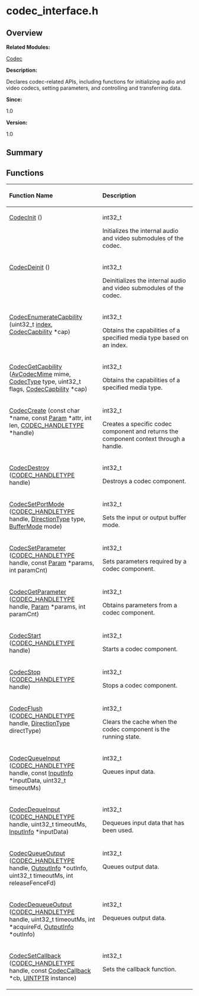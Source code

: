 # codec\_interface.h<a name="EN-US_TOPIC_0000001054718089"></a>

## **Overview**<a name="section1510716459084828"></a>

**Related Modules:**

[Codec](codec.md)

**Description:**

Declares codec-related APIs, including functions for initializing audio and video codecs, setting parameters, and controlling and transferring data. 

**Since:**

1.0

**Version:**

1.0

## **Summary**<a name="section7636335084828"></a>

## Functions<a name="func-members"></a>

<a name="table1682840473084828"></a>
<table><thead align="left"><tr id="row1481812303084828"><th class="cellrowborder" valign="top" width="50%" id="mcps1.1.3.1.1"><p id="p80335669084828"><a name="p80335669084828"></a><a name="p80335669084828"></a>Function Name</p>
</th>
<th class="cellrowborder" valign="top" width="50%" id="mcps1.1.3.1.2"><p id="p1751793269084828"><a name="p1751793269084828"></a><a name="p1751793269084828"></a>Description</p>
</th>
</tr>
</thead>
<tbody><tr id="row1092937500084828"><td class="cellrowborder" valign="top" width="50%" headers="mcps1.1.3.1.1 "><p id="p1511487061084828"><a name="p1511487061084828"></a><a name="p1511487061084828"></a><a href="codec.md#gadb2714f1e7a69419cefd38a2ad1f9829">CodecInit</a> ()</p>
</td>
<td class="cellrowborder" valign="top" width="50%" headers="mcps1.1.3.1.2 "><p id="p1649825339084828"><a name="p1649825339084828"></a><a name="p1649825339084828"></a>int32_t </p>
<p id="p1417185605084828"><a name="p1417185605084828"></a><a name="p1417185605084828"></a>Initializes the internal audio and video submodules of the codec. </p>
</td>
</tr>
<tr id="row144975403084828"><td class="cellrowborder" valign="top" width="50%" headers="mcps1.1.3.1.1 "><p id="p649037662084828"><a name="p649037662084828"></a><a name="p649037662084828"></a><a href="codec.md#ga2d6eb231ca7766990cfa8c1841637245">CodecDeinit</a> ()</p>
</td>
<td class="cellrowborder" valign="top" width="50%" headers="mcps1.1.3.1.2 "><p id="p2105676987084828"><a name="p2105676987084828"></a><a name="p2105676987084828"></a>int32_t </p>
<p id="p569541319084828"><a name="p569541319084828"></a><a name="p569541319084828"></a>Deinitializes the internal audio and video submodules of the codec. </p>
</td>
</tr>
<tr id="row1325922120084828"><td class="cellrowborder" valign="top" width="50%" headers="mcps1.1.3.1.1 "><p id="p1469175653084828"><a name="p1469175653084828"></a><a name="p1469175653084828"></a><a href="codec.md#gaf0bb69d2f8c5ad0fec6959b353ee1acd">CodecEnumerateCapbility</a> (uint32_t <a href="utils.md#ga1d3748ca570dcb09a2fb28e8015107dd">index</a>, <a href="codec.md#ga1876710b1f2fe1d80e8b9de9ff28e0e3">CodecCapbility</a> *cap)</p>
</td>
<td class="cellrowborder" valign="top" width="50%" headers="mcps1.1.3.1.2 "><p id="p1402286556084828"><a name="p1402286556084828"></a><a name="p1402286556084828"></a>int32_t </p>
<p id="p635027781084828"><a name="p635027781084828"></a><a name="p635027781084828"></a>Obtains the capabilities of a specified media type based on an index. </p>
</td>
</tr>
<tr id="row1370421659084828"><td class="cellrowborder" valign="top" width="50%" headers="mcps1.1.3.1.1 "><p id="p550278157084828"><a name="p550278157084828"></a><a name="p550278157084828"></a><a href="codec.md#ga1a6fbf6e84e01fdc1af59caa4203ce8e">CodecGetCapbility</a> (<a href="codec.md#ga1bee586eafa91dfb60f94ba40fc95faa">AvCodecMime</a> mime, <a href="codec.md#ga03b4b6ae5fb82af68d46aaea3d3e4d79">CodecType</a> type, uint32_t flags, <a href="codec.md#ga1876710b1f2fe1d80e8b9de9ff28e0e3">CodecCapbility</a> *cap)</p>
</td>
<td class="cellrowborder" valign="top" width="50%" headers="mcps1.1.3.1.2 "><p id="p766284835084828"><a name="p766284835084828"></a><a name="p766284835084828"></a>int32_t </p>
<p id="p196418284084828"><a name="p196418284084828"></a><a name="p196418284084828"></a>Obtains the capabilities of a specified media type. </p>
</td>
</tr>
<tr id="row1452887326084828"><td class="cellrowborder" valign="top" width="50%" headers="mcps1.1.3.1.1 "><p id="p1014366028084828"><a name="p1014366028084828"></a><a name="p1014366028084828"></a><a href="codec.md#ga74aa0395a51f004390f7a92fb68faddd">CodecCreate</a> (const char *name, const <a href="param.md">Param</a> *attr, int len, <a href="codec.md#ga9381a619f36ac8d5d7f467d2f0404183">CODEC_HANDLETYPE</a> *handle)</p>
</td>
<td class="cellrowborder" valign="top" width="50%" headers="mcps1.1.3.1.2 "><p id="p1300827907084828"><a name="p1300827907084828"></a><a name="p1300827907084828"></a>int32_t </p>
<p id="p794927053084828"><a name="p794927053084828"></a><a name="p794927053084828"></a>Creates a specific codec component and returns the component context through a handle. </p>
</td>
</tr>
<tr id="row1313569955084828"><td class="cellrowborder" valign="top" width="50%" headers="mcps1.1.3.1.1 "><p id="p284329595084828"><a name="p284329595084828"></a><a name="p284329595084828"></a><a href="codec.md#ga1bc0592b05e4f687e2bef2ffb83102b8">CodecDestroy</a> (<a href="codec.md#ga9381a619f36ac8d5d7f467d2f0404183">CODEC_HANDLETYPE</a> handle)</p>
</td>
<td class="cellrowborder" valign="top" width="50%" headers="mcps1.1.3.1.2 "><p id="p288521609084828"><a name="p288521609084828"></a><a name="p288521609084828"></a>int32_t </p>
<p id="p1756755568084828"><a name="p1756755568084828"></a><a name="p1756755568084828"></a>Destroys a codec component. </p>
</td>
</tr>
<tr id="row1988714031084828"><td class="cellrowborder" valign="top" width="50%" headers="mcps1.1.3.1.1 "><p id="p298009415084828"><a name="p298009415084828"></a><a name="p298009415084828"></a><a href="codec.md#ga36a994c5f9f4d104aad0c24b5e8cbd37">CodecSetPortMode</a> (<a href="codec.md#ga9381a619f36ac8d5d7f467d2f0404183">CODEC_HANDLETYPE</a> handle, <a href="codec.md#ga8ef30fa9c08e08c8706653571f9f5b81">DirectionType</a> type, <a href="codec.md#gacc0fd55192fd9f663121b037b06f41e8">BufferMode</a> mode)</p>
</td>
<td class="cellrowborder" valign="top" width="50%" headers="mcps1.1.3.1.2 "><p id="p671788526084828"><a name="p671788526084828"></a><a name="p671788526084828"></a>int32_t </p>
<p id="p1680293168084828"><a name="p1680293168084828"></a><a name="p1680293168084828"></a>Sets the input or output buffer mode. </p>
</td>
</tr>
<tr id="row2051453233084828"><td class="cellrowborder" valign="top" width="50%" headers="mcps1.1.3.1.1 "><p id="p1626249989084828"><a name="p1626249989084828"></a><a name="p1626249989084828"></a><a href="codec.md#gaa080cf23aa5f77b30f3b90a026d97cc0">CodecSetParameter</a> (<a href="codec.md#ga9381a619f36ac8d5d7f467d2f0404183">CODEC_HANDLETYPE</a> handle, const <a href="param.md">Param</a> *params, int paramCnt)</p>
</td>
<td class="cellrowborder" valign="top" width="50%" headers="mcps1.1.3.1.2 "><p id="p1899152405084828"><a name="p1899152405084828"></a><a name="p1899152405084828"></a>int32_t </p>
<p id="p1514364229084828"><a name="p1514364229084828"></a><a name="p1514364229084828"></a>Sets parameters required by a codec component. </p>
</td>
</tr>
<tr id="row1180071879084828"><td class="cellrowborder" valign="top" width="50%" headers="mcps1.1.3.1.1 "><p id="p87782646084828"><a name="p87782646084828"></a><a name="p87782646084828"></a><a href="codec.md#ga1d812eac032e3e05cf5bf71b03e93f65">CodecGetParameter</a> (<a href="codec.md#ga9381a619f36ac8d5d7f467d2f0404183">CODEC_HANDLETYPE</a> handle, <a href="param.md">Param</a> *params, int paramCnt)</p>
</td>
<td class="cellrowborder" valign="top" width="50%" headers="mcps1.1.3.1.2 "><p id="p1793508265084828"><a name="p1793508265084828"></a><a name="p1793508265084828"></a>int32_t </p>
<p id="p434449871084828"><a name="p434449871084828"></a><a name="p434449871084828"></a>Obtains parameters from a codec component. </p>
</td>
</tr>
<tr id="row1010047897084828"><td class="cellrowborder" valign="top" width="50%" headers="mcps1.1.3.1.1 "><p id="p1066596118084828"><a name="p1066596118084828"></a><a name="p1066596118084828"></a><a href="codec.md#ga38c1744b0b4be5817ef49556ae665d18">CodecStart</a> (<a href="codec.md#ga9381a619f36ac8d5d7f467d2f0404183">CODEC_HANDLETYPE</a> handle)</p>
</td>
<td class="cellrowborder" valign="top" width="50%" headers="mcps1.1.3.1.2 "><p id="p805826522084828"><a name="p805826522084828"></a><a name="p805826522084828"></a>int32_t </p>
<p id="p1967925096084828"><a name="p1967925096084828"></a><a name="p1967925096084828"></a>Starts a codec component. </p>
</td>
</tr>
<tr id="row1459719554084828"><td class="cellrowborder" valign="top" width="50%" headers="mcps1.1.3.1.1 "><p id="p1451408430084828"><a name="p1451408430084828"></a><a name="p1451408430084828"></a><a href="codec.md#ga8e7913c052c2e45e193fb0aab3f5c7fd">CodecStop</a> (<a href="codec.md#ga9381a619f36ac8d5d7f467d2f0404183">CODEC_HANDLETYPE</a> handle)</p>
</td>
<td class="cellrowborder" valign="top" width="50%" headers="mcps1.1.3.1.2 "><p id="p1306291644084828"><a name="p1306291644084828"></a><a name="p1306291644084828"></a>int32_t </p>
<p id="p1423777299084828"><a name="p1423777299084828"></a><a name="p1423777299084828"></a>Stops a codec component. </p>
</td>
</tr>
<tr id="row1191045045084828"><td class="cellrowborder" valign="top" width="50%" headers="mcps1.1.3.1.1 "><p id="p1796631862084828"><a name="p1796631862084828"></a><a name="p1796631862084828"></a><a href="codec.md#gaa6ed6c24e29f8fdfbbb0a3d562260a6a">CodecFlush</a> (<a href="codec.md#ga9381a619f36ac8d5d7f467d2f0404183">CODEC_HANDLETYPE</a> handle, <a href="codec.md#ga8ef30fa9c08e08c8706653571f9f5b81">DirectionType</a> directType)</p>
</td>
<td class="cellrowborder" valign="top" width="50%" headers="mcps1.1.3.1.2 "><p id="p475857428084828"><a name="p475857428084828"></a><a name="p475857428084828"></a>int32_t </p>
<p id="p273063746084828"><a name="p273063746084828"></a><a name="p273063746084828"></a>Clears the cache when the codec component is the running state. </p>
</td>
</tr>
<tr id="row1432737053084828"><td class="cellrowborder" valign="top" width="50%" headers="mcps1.1.3.1.1 "><p id="p221226115084828"><a name="p221226115084828"></a><a name="p221226115084828"></a><a href="codec.md#ga0daece8dbf22da84f926761c994819bc">CodecQueueInput</a> (<a href="codec.md#ga9381a619f36ac8d5d7f467d2f0404183">CODEC_HANDLETYPE</a> handle, const <a href="inputinfo.md">InputInfo</a> *inputData, uint32_t timeoutMs)</p>
</td>
<td class="cellrowborder" valign="top" width="50%" headers="mcps1.1.3.1.2 "><p id="p1046593519084828"><a name="p1046593519084828"></a><a name="p1046593519084828"></a>int32_t </p>
<p id="p1637101078084828"><a name="p1637101078084828"></a><a name="p1637101078084828"></a>Queues input data. </p>
</td>
</tr>
<tr id="row95602801084828"><td class="cellrowborder" valign="top" width="50%" headers="mcps1.1.3.1.1 "><p id="p995660483084828"><a name="p995660483084828"></a><a name="p995660483084828"></a><a href="codec.md#ga91d7e1566c90d7cb9ac846eecad0024f">CodecDequeInput</a> (<a href="codec.md#ga9381a619f36ac8d5d7f467d2f0404183">CODEC_HANDLETYPE</a> handle, uint32_t timeoutMs, <a href="inputinfo.md">InputInfo</a> *inputData)</p>
</td>
<td class="cellrowborder" valign="top" width="50%" headers="mcps1.1.3.1.2 "><p id="p2114703178084828"><a name="p2114703178084828"></a><a name="p2114703178084828"></a>int32_t </p>
<p id="p847755638084828"><a name="p847755638084828"></a><a name="p847755638084828"></a>Dequeues input data that has been used. </p>
</td>
</tr>
<tr id="row1230425643084828"><td class="cellrowborder" valign="top" width="50%" headers="mcps1.1.3.1.1 "><p id="p2020508747084828"><a name="p2020508747084828"></a><a name="p2020508747084828"></a><a href="codec.md#gac98f3505082c3cb2413d9e95eef9c804">CodecQueueOutput</a> (<a href="codec.md#ga9381a619f36ac8d5d7f467d2f0404183">CODEC_HANDLETYPE</a> handle, <a href="outputinfo.md">OutputInfo</a> *outInfo, uint32_t timeoutMs, int releaseFenceFd)</p>
</td>
<td class="cellrowborder" valign="top" width="50%" headers="mcps1.1.3.1.2 "><p id="p1985980182084828"><a name="p1985980182084828"></a><a name="p1985980182084828"></a>int32_t </p>
<p id="p1094765293084828"><a name="p1094765293084828"></a><a name="p1094765293084828"></a>Queues output data. </p>
</td>
</tr>
<tr id="row2041813342084828"><td class="cellrowborder" valign="top" width="50%" headers="mcps1.1.3.1.1 "><p id="p1870505306084828"><a name="p1870505306084828"></a><a name="p1870505306084828"></a><a href="codec.md#gab575752467517eb8e6766773c1e3fb23">CodecDequeueOutput</a> (<a href="codec.md#ga9381a619f36ac8d5d7f467d2f0404183">CODEC_HANDLETYPE</a> handle, uint32_t timeoutMs, int *acquireFd, <a href="outputinfo.md">OutputInfo</a> *outInfo)</p>
</td>
<td class="cellrowborder" valign="top" width="50%" headers="mcps1.1.3.1.2 "><p id="p994733508084828"><a name="p994733508084828"></a><a name="p994733508084828"></a>int32_t </p>
<p id="p968528719084828"><a name="p968528719084828"></a><a name="p968528719084828"></a>Dequeues output data. </p>
</td>
</tr>
<tr id="row1673579581084828"><td class="cellrowborder" valign="top" width="50%" headers="mcps1.1.3.1.1 "><p id="p1848732106084828"><a name="p1848732106084828"></a><a name="p1848732106084828"></a><a href="codec.md#ga28ec6149d05765ee75f4836e0b092406">CodecSetCallback</a> (<a href="codec.md#ga9381a619f36ac8d5d7f467d2f0404183">CODEC_HANDLETYPE</a> handle, const <a href="codeccallback.md">CodecCallback</a> *cb, <a href="codec.md#ga58d2f4a8d12daa1dcf4eb297f3ebaabc">UINTPTR</a> instance)</p>
</td>
<td class="cellrowborder" valign="top" width="50%" headers="mcps1.1.3.1.2 "><p id="p1556302023084828"><a name="p1556302023084828"></a><a name="p1556302023084828"></a>int32_t </p>
<p id="p357673905084828"><a name="p357673905084828"></a><a name="p357673905084828"></a>Sets the callback function. </p>
</td>
</tr>
</tbody>
</table>


